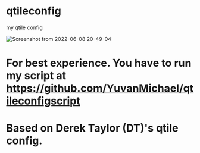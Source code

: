 # qtileconfig
my qtile config

![Screenshot from 2022-06-08 20-49-04](https://user-images.githubusercontent.com/86945563/172654689-7da4e4fd-bdbc-4cc9-9c8a-0f820feaca30.png)

# For best experience. You have to run my script at https://github.com/YuvanMichael/qtileconfigscript

# Based on Derek Taylor (DT)'s qtile config. 
